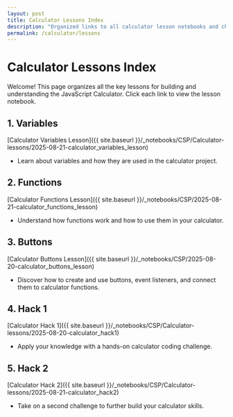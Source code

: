 ```yaml
---
layout: post
title: Calculator Lessons Index
description: "Organized links to all calculator lesson notebooks and challenges."
permalink: /calculator/lessons
---
```


# Calculator Lessons Index

Welcome! This page organizes all the key lessons for building and understanding the JavaScript Calculator. Click each link to view the lesson notebook.

## 1. Variables
[Calculator Variables Lesson]({{ site.baseurl }}/_notebooks/CSP/Calculator-lessons/2025-08-21-calculator_variables_lesson)
- Learn about variables and how they are used in the calculator project.

## 2. Functions
[Calculator Functions Lesson]({{ site.baseurl }}/_notebooks/CSP/2025-08-21-calculator_functions_lesson)
- Understand how functions work and how to use them in your calculator.

## 3. Buttons
[Calculator Buttons Lesson]({{ site.baseurl }}/_notebooks/CSP/2025-08-20-calculator_buttons_lesson)
- Discover how to create and use buttons, event listeners, and connect them to calculator functions.

## 4. Hack 1
[Calculator Hack 1]({{ site.baseurl }}/_notebooks/CSP/Calculator-lessons/2025-08-20-calculator_hack1)
- Apply your knowledge with a hands-on calculator coding challenge.

## 5. Hack 2
[Calculator Hack 2]({{ site.baseurl }}/_notebooks/CSP/Calculator-lessons/2025-08-21-calculator_hack2)
- Take on a second challenge to further build your calculator skills.
